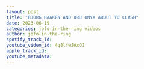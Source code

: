 ```yaml
---
layout: post
title: "BJORG HAAKEN AND DRU ONYX ABOUT TO CLASH"
date: 2023-06-19
categories: jofo-in-the-ring videos
author: jofo-in-the-ring
spotify_track_id: 
youtube_video_id: 4q8lfwJAxQI
apple_track_id: 
youtube_metadata: 
---
```

